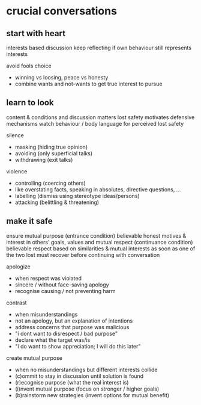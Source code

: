 # crucial conversations

## start with heart

interests based discussion
keep reflecting if own behaviour still represents interests

avoid fools choice
- winning vs loosing, peace vs honesty
- combine wants and not-wants to get true interest to pursue

## learn to look

content & conditions and discussion matters
lost safety motivates defensive mechanisms
watch behaviour / body language for perceived lost safety

silence
- masking (hiding true opinion)
- avoiding (only superficial talks)
- withdrawing (exit talks)

violence
- controlling (coercing others)
- like overstating facts, speaking in absolutes, directive questions, ...
- labelling (dismiss using stereotype ideas/persons)
- attacking (belittling & threatening)

## make it safe

ensure mutual purpose (entrance condition)
believable honest motives & interest in others' goals, values
and mutual respect (continuance condition)
believable respect based on similarities & mutual interests
as soon as one of the two lost must recover
before continuing with conversation

apologize
- when respect was violated
- sincere / without face-saving apology
- recognise causing / not preventing harm

contrast
- when misunderstandings
- not an apology, but an explanation of intentions
- address concerns that purpose was malicious
- "i dont want to disrespect / bad purpose"
- declare what the target was/is
- "i do want to show appreciation; I will do this later"

create mutual purpose
- when no misunderstandings but different interests collide
- (c)ommit to stay in discussion until solution is found
- (r)ecognise purpose (what the real interest is)
- (i)nvent mutual purpose (focus on stronger / higher goals)
- (b)rainstorm new strategies (invent options for mutual benefit)

